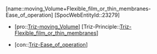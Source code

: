 ﻿---
type: TrizContradiction
aliases:
- moving_Volume+Flexible_film_or_thin_membranes-Ease_of_operation
license: CC BY-SA 4.0
copyright: https://github.com/SpocWeb
IsDeleted: false
IsReadOnly: false
Confidential: public
tags: 
- Triz/Contradiction
---
[name::moving_Volume+Flexible_film_or_thin_membranes-Ease_of_operation]
[SpocWebEntityId::23279]
+ [pro::[Triz-moving_Volume](tech/Triz/Parameter/Triz-moving_Volume.md)]
[Triz-Principle::[Triz-Flexible_film_or_thin_membranes](tech/Triz/Principle/Triz-Flexible_film_or_thin_membranes.md)]
- [con::[Triz-Ease_of_operation](tech/Triz/Parameter/Triz-Ease_of_operation.md)]

